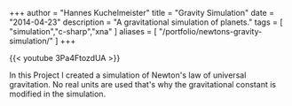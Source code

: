 +++
author = "Hannes Kuchelmeister"
title = "Gravity Simulation"
date = "2014-04-23"
description = "A gravitational simulation of planets."
tags = [
    "simulation","c-sharp","xna"
]
aliases = [
	"/portfolio/newtons-gravity-simulation/"
]
+++

{{< youtube 3Pa4FtozdUA >}}

In this Project I created a simulation of Newton's law of universal gravitation. No real units are used that's why the gravitational constant is modified in the simulation.